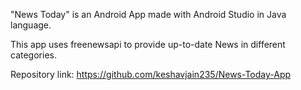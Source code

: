 "News Today" is an Android App made with Android Studio in Java language.

This app uses freenewsapi to provide up-to-date News in different categories.

Repository link: https://github.com/keshavjain235/News-Today-App
